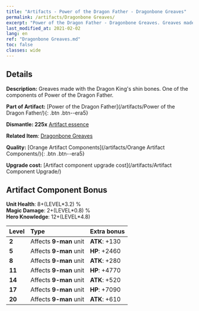 ```yaml
---
title: "Artifacts - Power of the Dragon Father - Dragonbone Greaves"
permalink: /artifacts/Dragonbone Greaves/
excerpt: "Power of the Dragon Father - Dragonbone Greaves. Greaves made with the Dragon King's shin bones. One of the components of Power of the Dragon Father."
last_modified_at: 2021-02-02
lang: en
ref: "Dragonbone Greaves.md"
toc: false
classes: wide
---
```




## Details

 **Description:** Greaves made with the Dragon King's shin bones. One of the components of Power of the Dragon Father.

 **Part of Artifact:** [Power of the Dragon Father](/artifacts/Power of the Dragon Father/){: .btn .btn--era5}

 **Dismantle: 225x** [ Artifact essence](/Items/con_277/)

 **Related Item**: [ Dragonbone Greaves](/Items/art_39/)

 **Quality:** [Orange Artifact Components](/artifacts/Orange Artifact Components/){: .btn .btn--era5}

 **Upgrade cost:** [Artifact component upgrade cost](/artifacts/Artifact Component Upgrade/)

## Artifact Component Bonus

  **Unit Health**: 8+(LEVEL\*3.2) %<br/>**Magic Damage**: 2+(LEVEL\*0.8) %<br/>**Hero Knowledge**: 12+(LEVEL\*4.8)

  |  Level  | Type |    Extra bonus  | 
  |:--------|:-----|:----------------| 
  | **2** | Affects **9-man** unit | **ATK**: +130 | 
  | **5** | Affects **9-man** unit | **HP**: +2460 | 
  | **8** | Affects **9-man** unit | **ATK**: +280 | 
  | **11** | Affects **9-man** unit | **HP**: +4770 | 
  | **14** | Affects **9-man** unit | **ATK**: +520 | 
  | **17** | Affects **9-man** unit | **HP**: +7090 | 
  | **20** | Affects **9-man** unit | **ATK**: +610 | 
